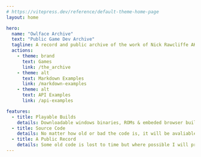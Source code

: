 ```yaml
---
# https://vitepress.dev/reference/default-theme-home-page
layout: home

hero:
  name: "Owlface Archive"
  text: "Public Game Dev Archive"
  tagline: A record and public archive of the work of Nick Rawcliffe AKA Owlface Games in the field of game development
  actions:
    - theme: brand
      text: Games
      link: /the_archive
    - theme: alt 
      text: Markdown Examples
      link: /markdown-examples
    - theme: alt
      text: API Examples
      link: /api-examples

features:
  - title: Playable Builds
    details: Downloadable windows binaries, ROMs & embeded browser builds. Wherever possible the games are playable.
  - title: Source Code
    details: No matter how old or bad the code is, it will be avaliable where possible.
  - title: A Public Record
    details: Some old code is lost to time but where possible I will provide images, videos and a written desciption of past projects.
---
```


